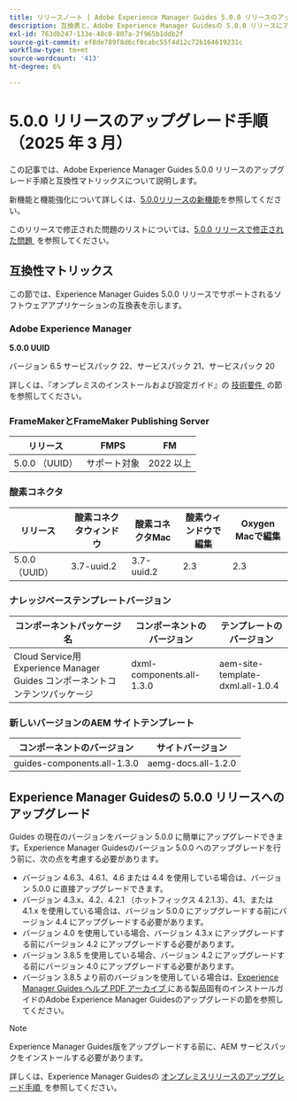 ```yaml
---
title: リリースノート | Adobe Experience Manager Guides 5.0.0 リリースのアップグレード手順
description: 互換表と、Adobe Experience Manager Guidesの 5.0.0 リリースにアップグレードする方法について説明します。
exl-id: 763db247-133e-40c0-807a-2f965b1ddb2f
source-git-commit: ef8de789f8d6cf0cabc55f4d12c72b164619231c
workflow-type: tm+mt
source-wordcount: '413'
ht-degree: 6%

---
```


# 5.0.0 リリースのアップグレード手順（2025 年 3 月）

この記事では、Adobe Experience Manager Guides 5.0.0 リリースのアップグレード手順と互換性マトリックスについて説明します。

新機能と機能強化について詳しくは、[&#x200B; 5.0.0リリースの新機能](../release-info/whats-new-5-0-0.md)を参照してください。

このリリースで修正された問題のリストについては、[5.0.0 リリースで修正された問題 &#x200B;](../release-info/fixed-issues-5-0-0.md) を参照してください。

## 互換性マトリックス

この節では、Experience Manager Guides 5.0.0 リリースでサポートされるソフトウェアアプリケーションの互換表を示します。

### Adobe Experience Manager

**5.0.0 UUID**

バージョン 6.5 サービスパック 22、サービスパック 21、サービスパック 20

詳しくは、『オンプレミスのインストールおよび設定ガイド』の [&#x200B; 技術要件 &#x200B;](../install-guide/download-install-technical-requirements.md) の節を参照してください。

### FrameMakerとFrameMaker Publishing Server

| リリース | FMPS | FM |
| --- | --- | --- |
| 5.0.0 （UUID） | サポート対象 | 2022 以上 |

### 酸素コネクタ

| リリース | 酸素コネクタウィンドウ | 酸素コネクタMac | 酸素ウィンドウで編集 | Oxygen Macで編集 |
| --- | --- | --- |--- |--- |
| 5.0.0 （UUID） | 3.7-uuid.2 | 3.7-uuid.2 | 2.3 | 2.3 |

### ナレッジベーステンプレートバージョン

| コンポーネントパッケージ名 | コンポーネントのバージョン | テンプレートのバージョン |
|---|---|---|
| Cloud Service用Experience Manager Guides コンポーネントコンテンツパッケージ | dxml-components.all-1.3.0 | aem-site-template-dxml.all-1.0.4 |

### 新しいバージョンのAEM サイトテンプレート


| コンポーネントのバージョン | サイトバージョン |
|---|---|
| guides-components.all-1.3.0 | aemg-docs.all-1.2.0 |


## Experience Manager Guidesの 5.0.0 リリースへのアップグレード

Guides の現在のバージョンをバージョン 5.0.0 に簡単にアップグレードできます。Experience Manager Guidesのバージョン 5.0.0 へのアップグレードを行う前に、次の点を考慮する必要があります。

- バージョン 4.6.3、4.6.1、4.6 または 4.4 を使用している場合は、バージョン 5.0.0 に直接アップグレードできます。
- バージョン 4.3.x、4.2、4.2.1 （ホットフィックス 4.2.1.3）、4.1、または 4.1.x を使用している場合は、バージョン 5.0.0 にアップグレードする前にバージョン 4.4 にアップグレードする必要があります。
- バージョン 4.0 を使用している場合、バージョン 4.3.x にアップグレードする前にバージョン 4.2 にアップグレードする必要があります。
- バージョン 3.8.5 を使用している場合、バージョン 4.2 にアップグレードする前にバージョン 4.0 にアップグレードする必要があります。
- バージョン 3.8.5 より前のバージョンを使用している場合は、[Experience Manager Guides ヘルプ PDF アーカイブ &#x200B;](https://helpx.adobe.com/xml-documentation-for-experience-manager/archive.html) にある製品固有のインストールガイドのAdobe Experience Manager Guidesのアップグレードの節を参照してください。

>[!NOTE]
>
>Experience Manager Guides版をアップグレードする前に、AEM サービスパックをインストールする必要があります。

詳しくは、Experience Manager Guidesの [&#x200B; オンプレミスリリースのアップグレード手順 &#x200B;](../install-guide/upgrade-xml-documentation.md) を参照してください。

